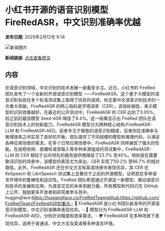 # 小红书开源的语音识别模型FireRedASR，中文识别准确率优越

**发布日期**: 2025年2月12号 9:14

![新闻图片](https://upload.chinaz.com/2025/0212/6387494847849959799199650.png)

**新闻链接**: [点击查看原文](https://www.aibase.com/zh/news/15276)

## 内容

在语音识别领域，中文识别的技术发展一直备受关注。近日，小红书的 FireRed 团队发布了一个全新的开源语音识别模型 ——FireRedASR。这个基于大模型的语音识别系统在多个标准测试集上取得了优异的成绩，标志着中文语音识别技术的一次重大突破。FireRedASR 的核心指标是字错误率（CER），该指标越低，表示模型的识别效果越好。在最近的公开测试中，FireRedASR 的 CER 达到了3.05%，较之前的最佳模型 Seed-ASR 降低了8.4%。这一结果显示出 FireRed 团队在语音识别技术上的创新能力。FireRedASR 模型分为两种核心结构:FireRedASR-LLM 和 FireRedASR-AED。前者专注于极致的语音识别精度，后者则在准确率与推理效率之间实现了良好的平衡。团队提供了不同规模的模型和推理代码，以满足各种应用场景的需求。在多个日常应用场景中，FireRedASR 同样展现了强大的性能。在由短视频、直播和语音输入等多种来源组成的测试集中，FireRedASR-LLM 的 CER 相较于业内领先的服务提供商降低了23.7% 至40%。特别是在需要歌词识别的场景中，该模型的表现尤为突出，CER 实现了50.2% 至66.7% 的相对降低。此外，FireRedASR 还在中文方言和英语场景中表现优异，其 CER 在 KeSpeech 和 LibriSpeech 测试集上显著优于之前的开源模型，证明其在多种语言环境中的鲁棒性和适应性。FireRed 团队希望通过开源这一新模型，推动语音识别技术的发展和应用，为语音交互的未来贡献力量。所有模型和代码已在 GitHub 上公开，鼓励更多开发者和研究者参与其中。huggingface:https://huggingface.co/FireRedTeamgithub:https://github.com/FireRedTeam/FireRedASR划重点:- 🎤 FireRedASR 是小红书团队新发布的开源语音识别模型，中文识别准确率表现优异。- 🚀 模型分为 FireRedASR-LLM 和 FireRedASR-AED，分别针对精度和效率需求。- 🌍 FireRedASR 在多种场景下表现优异，适用于普通话、中文方言及英语等多种语言环境。
